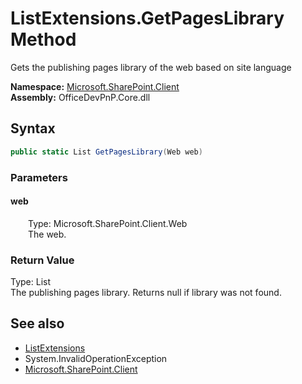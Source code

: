 # ListExtensions.GetPagesLibrary Method  
 Gets the publishing pages library of the web based on site language   

**Namespace:** [Microsoft.SharePoint.Client](Microsoft.SharePoint.Client.md)  
**Assembly:** OfficeDevPnP.Core.dll  
## Syntax
```C#
public static List GetPagesLibrary(Web web)
```
### Parameters
#### web  
&emsp;&emsp;Type: Microsoft.SharePoint.Client.Web  
&emsp;&emsp;The web.  

  

### Return Value
Type: List  
The publishing pages library. Returns null if library was not found.  


## See also
- [ListExtensions](Microsoft.SharePoint.Client.ListExtensions.md) 
- System.InvalidOperationException
- [Microsoft.SharePoint.Client](Microsoft.SharePoint.Client.md) 
